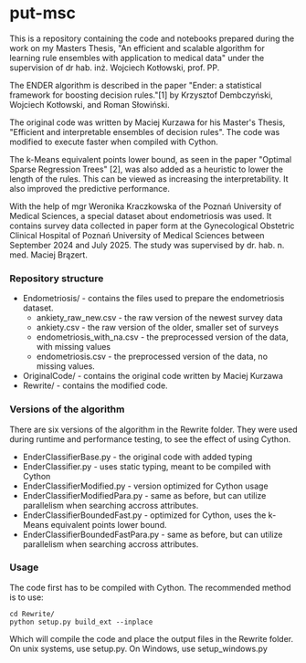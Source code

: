 # put-msc

This is a repository containing the code and notebooks prepared during the work on my Masters Thesis, "An efficient and scalable algorithm for learning rule ensembles with application to medical data" under the supervision of dr hab. inż. Wojciech Kotłowski, prof. PP.

The ENDER algorithm is described in the paper "Ender: a statistical framework for boosting decision rules."[1] by Krzysztof Dembczyński, Wojciech Kotłowski, and Roman Słowiński.

The original code was written by Maciej Kurzawa for his Master's Thesis, "Efficient and interpretable ensembles of decision rules". The code was modified to execute faster when compiled with Cython.

The k-Means equivalent points lower bound, as seen in the paper "Optimal Sparse Regression Trees" [2], was also added as a heuristic to lower the length of the rules. This can be viewed as increasing the interpretability. It also improved the predictive performance.

With the help of mgr Weronika Kraczkowska of the Poznań University of Medical Sciences, a special dataset about endometriosis was used. It contains survey data collected in paper form at the Gynecological Obstetric Clinical Hospital of Poznań University of
Medical Sciences between September 2024 and July 2025. The study was supervised by dr. hab. n. med. Maciej Brązert.

### Repository structure
- Endometriosis/ - contains the files used to prepare the endometriosis dataset.
    - ankiety_raw_new.csv - the raw version of the newest survey data
    - ankiety.csv - the raw version of the older, smaller set of surveys
    - endometriosis_with_na.csv - the preprocessed version of the data, with missing values
    - endometriosis.csv - the preprocessed version of the data, no missing values.
- OriginalCode/ - contains the original code written by Maciej Kurzawa
- Rewrite/ - contains the modified code.

### Versions of the algorithm
There are six versions of the algorithm in the Rewrite folder. They were used during runtime and performance testing, to see the effect of using Cython.
- EnderClassifierBase.py - the original code with added typing
- EnderClassifier.py - uses static typing, meant to be compiled with Cython
- EnderClassifierModified.py - version optimized for Cython usage
- EnderClassifierModifiedPara.py - same as before, but can utilize parallelism when searching accross attributes.
- EnderClassifierBoundedFast.py - optimized for Cython, uses the k-Means equivalent points lower bound.
- EnderClassifierBoundedFastPara.py - same as before, but can utilize parallelism when searching accross attributes.

### Usage
The code first has to be compiled with Cython. The recommended method is to use:
```
cd Rewrite/
python setup.py build_ext --inplace
```
Which will compile the code and place the output files in the Rewrite folder.
On unix systems, use setup.py. On Windows, use setup_windows.py
